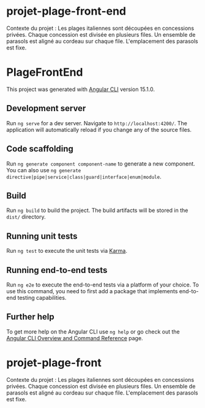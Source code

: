 # projet-plage-front-end

Contexte du projet : Les plages italiennes sont découpées en concessions privées. Chaque concession est divisée en plusieurs files. Un ensemble de parasols est aligné au cordeau sur chaque file. L'emplacement des parasols est fixe.

# PlageFrontEnd

This project was generated with [Angular CLI](https://github.com/angular/angular-cli) version 15.1.0.

## Development server

Run `ng serve` for a dev server. Navigate to `http://localhost:4200/`. The application will automatically reload if you change any of the source files.

## Code scaffolding

Run `ng generate component component-name` to generate a new component. You can also use `ng generate directive|pipe|service|class|guard|interface|enum|module`.

## Build

Run `ng build` to build the project. The build artifacts will be stored in the `dist/` directory.

## Running unit tests

Run `ng test` to execute the unit tests via [Karma](https://karma-runner.github.io).

## Running end-to-end tests

Run `ng e2e` to execute the end-to-end tests via a platform of your choice. To use this command, you need to first add a package that implements end-to-end testing capabilities.

## Further help

To get more help on the Angular CLI use `ng help` or go check out the [Angular CLI Overview and Command Reference](https://angular.io/cli) page.

# projet-plage-front

Contexte du projet : Les plages italiennes sont découpées en concessions privées. Chaque concession est divisée en plusieurs files. Un ensemble de parasols est aligné au cordeau sur chaque file. L'emplacement des parasols est fixe.
